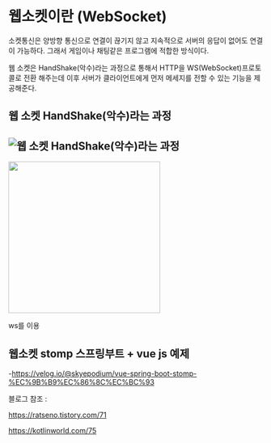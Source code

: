 # 웹소켓이란 (WebSocket)

소켓통신은 양방향 통신으로 연결이 끊기지 않고 지속적으로 서버의 응답이 없어도 연결이 가능하다. 그래서 게임이나 채팅같은 프로그램에 적합한 방식이다.

웹 소켓은 HandShake(악수)라는 과정으로 통해서 HTTP을 WS(WebSocket)프로토콜로 전환 해주는데 이후 서버가 클라이언트에게 먼저 메세지를 전할 수 있는 기능을 제공해준다.

## 웹 소켓 HandShake(악수)라는 과정
## ![웹 소켓 HandShake(악수)라는 과정](https://img1.daumcdn.net/thumb/R1280x0/?scode=mtistory2&fname=https%3A%2F%2Fblog.kakaocdn.net%2Fdn%2FQK0cm%2FbtrpdrsVPwQ%2F73kWcKexpLAEqFK9ZAwYF1%2Fimg.png)

<img src="https://img1.daumcdn.net/thumb/R1280x0/?scode=mtistory2&fname=https%3A%2F%2Fblog.kakaocdn.net%2Fdn%2FcVDNBm%2Fbtrpdq1PR3b%2FK9hVXn0BzLsx72gEnXAqh0%2Fimg.png" width="300" height="300">

ws를 이용


## 웹소켓 stomp 스프링부트 + vue js 예제
-https://velog.io/@skyepodium/vue-spring-boot-stomp-%EC%9B%B9%EC%86%8C%EC%BC%93




블로그 참조 : 

https://ratseno.tistory.com/71

https://kotlinworld.com/75
